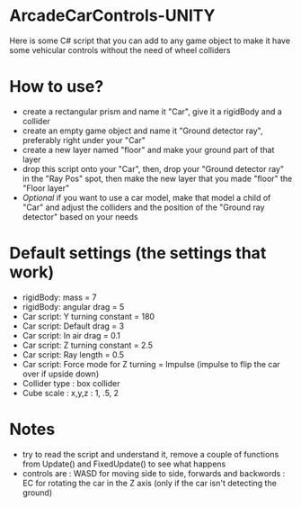 # ArcadeCarControls-UNITY
Here is some C# script that you can add to any game object to make it have some vehicular controls without the need of wheel colliders

# How to use?
- create a rectangular prism and name it "Car", give it a rigidBody and a collider
- create an empty game object and name it "Ground detector ray", preferably right under your "Car"
- create a new layer named "floor" and make your ground part of that layer
- drop this script onto your "Car", then, drop your "Ground detector ray" in the "Ray Pos" spot, then make the new layer that you made "floor" the "Floor layer"
- *Optional* if you want to use a car model, make that model a child of "Car" and adjust the colliders and the position of the "Ground ray detector" based on your needs
# Default settings (the settings that work)
- rigidBody: mass = 7
- rigidBody: angular drag = 5
- Car script: Y turning constant = 180
- Car script: Default drag = 3
- Car script: In air drag = 0.1
- Car script: Z turning constant = 2.5
- Car script: Ray length = 0.5
- Car script: Force mode for Z turning = Impulse (impulse to flip the car over if upside down)
- Collider type : box collider
- Cube scale : x,y,z : 1, .5, 2

# Notes
- try to read the script and understand it, remove a couple of functions from Update() and FixedUpdate() to see what happens
- controls are : WASD for moving side to side, forwards and backwords : EC for rotating the car in the Z axis (only if the car isn't detecting the ground)
